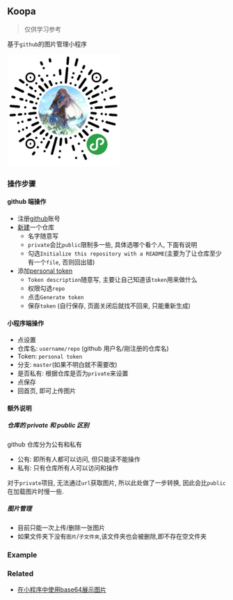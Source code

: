 ## Koopa

> 仅供学习参考

基于`github`的图片管理小程序

![qrcode](./example/qrcode.jpg)

### 操作步骤

#### github 端操作

- 注册[github](https://github.com/)账号
- [新建](https://github.com/new)一个仓库
  - 名字随意写
  - `private`会比`public`限制多一些, 具体选哪个看个人, 下面有说明
  - 勾选`Initialize this repository with a README`(主要为了让仓库至少有一个`file`, 否则回出错)
- 添加[personal token](https://github.com/settings/tokens/new)
  - `Token description`随意写, 主要让自己知道该`token`用来做什么
  - 权限勾选`repo`
  - 点击`Generate token`
  - 保存`token` (自行保存, 页面关闭后就找不回来, 只能重新生成)

#### 小程序端操作

- 点设置
- 仓库名: `username/repo` (github 用户名/刚注册的仓库名)
- Token: `personal token`
- 分支: `master`(如果不明白就不需要改)
- 是否私有: 根据仓库是否为`private`来设置
- 点保存
- 回首页, 即可上传图片

#### 额外说明

##### 仓库的 private 和 public 区别

github 仓库分为公有和私有

- 公有: 即所有人都可以访问, 但只能读不能操作
- 私有: 只有仓库所有人可以访问和操作

对于`private`项目, 无法通过`url`获取图片, 所以此处做了一步转换, 因此会比`public`在加载图片时慢一些.

##### 图片管理

- 目前只能一次上传/删除一张图片
- 如果文件夹下没有`图片`/`子文件夹`,该文件夹也会被删除,即不存在空文件夹

### Example
<!-- 
![](./example/1.jpeg)
![](./example/2.jpeg)
![](./example/3.jpeg)
![](./example/4.jpeg) -->


### Related

- [在小程序中使用base64展示图片](https://zwing.site/posts/434058564.html)
